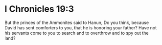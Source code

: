 # I Chronicles 19:3

But the princes of the Ammonites said to Hanun, Do you think, because David has sent comforters to you, that he is honoring your father? Have not his servants come to you to search and to overthrow and to spy out the land?
